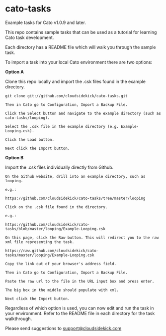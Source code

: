 cato-tasks
==========

Example tasks for Cato v1.0.9 and later. 

This repo contains sample tasks that can be used as a tutorial for learning Cato task development. 

Each directory has a README file which will walk you through the sample task. 

To import a task into your local Cato environment there are two options:

**Option A** 

Clone this repo locally and import the .csk files found in the example directory.

    git clone git://github.com/cloudsidekick/cato-tasks.git

    Then in Cato go to Configuration, Import a Backup File. 

    Click the Select button and navigate to the example directory (such as cato-tasks/looping).

    Select the .csk file in the example directory (e.g. Example-Looping.csk).

    Click the Load button. 

    Next click the Import button. 

**Option B** 

Import the .csk files individually directly from Github.

    On the Github website, drill into an example directory, such as looping. 
    
    e.g.:

    https://github.com/cloudsidekick/cato-tasks/tree/master/looping

    Click on the .csk file found in the directory.  
    
    e.g.:

    https://github.com/cloudsidekick/cato-tasks/blob/master/looping/Example-Looping.csk

    On this page, click the Raw button. This will redirect you to the raw xml file representing the task. 

    https://raw.github.com/cloudsidekick/cato-tasks/master/looping/Example-Looping.csk

    Copy the link out of your browser's address field. 

    Then in Cato go to Configuration, Import a Backup File. 
    
    Paste the raw url to the file in the URL input box and press enter. 

    The big box in the middle should populate with xml. 

    Next click the Import button. 


Regardless of which option is used, you can now edit and run the task in your environment. Refer to the README file in each directory for the task walkthrough. 

Please send suggestions to support@cloudsidekick.com
